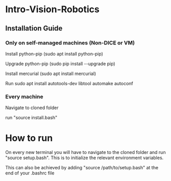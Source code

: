 # Intro-Vision-Robotics
## Installation Guide
### Only on self-managed machines (Non-DICE or VM)

Install python-pip (sudo apt install python-pip)

Upgrade python-pip (sudo pip install --upgrade pip)

Install mercurial (sudo apt install mercurial)

Run sudo apt install autotools-dev libtool automake autoconf

### Every machine

Navigate to cloned folder

run "source install.bash"

# How to run
On every new terminal you will have to navigate to the cloned folder and run "source setup.bash". This is to initialize the relevant environment variables.

This can also be achieved by adding "source /path/to/setup.bash" at the end of your .bashrc file
